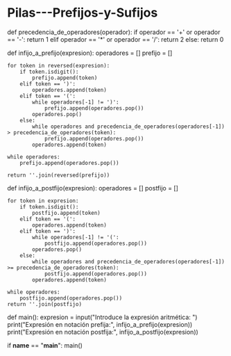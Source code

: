 # Pilas---Prefijos-y-Sufijos

def precedencia_de_operadores(operador):
    if operador == '+' or operador == '-':
        return 1
    elif operador == '*' or operador == '/':
        return 2
    else:
        return 0

def infijo_a_prefijo(expresion):
    operadores = []
    prefijo = []

    for token in reversed(expresion):
        if token.isdigit():
            prefijo.append(token)
        elif token == ')':
            operadores.append(token)
        elif token == '(':
            while operadores[-1] != ')':
                prefijo.append(operadores.pop())
            operadores.pop()
        else:
            while operadores and precedencia_de_operadores(operadores[-1]) > precedencia_de_operadores(token):
                prefijo.append(operadores.pop())
            operadores.append(token)

    while operadores:
        prefijo.append(operadores.pop())

    return ''.join(reversed(prefijo))

def infijo_a_postfijo(expresion):
    operadores = []
    postfijo = []

    for token in expresion:
        if token.isdigit():
            postfijo.append(token)
        elif token == '(':
            operadores.append(token)
        elif token == ')':
            while operadores[-1] != '(':
                postfijo.append(operadores.pop())
            operadores.pop()
        else:
            while operadores and precedencia_de_operadores(operadores[-1]) >= precedencia_de_operadores(token):
                postfijo.append(operadores.pop())
            operadores.append(token)

    while operadores:
        postfijo.append(operadores.pop())
    return ''.join(postfijo)

def main():
    expresion = input("Introduce la expresión aritmética: ")
    print("Expresión en notación prefija:", infijo_a_prefijo(expresion))
    print("Expresión en notación postfija:", infijo_a_postfijo(expresion))

if __name__ == "__main__":
    main()
